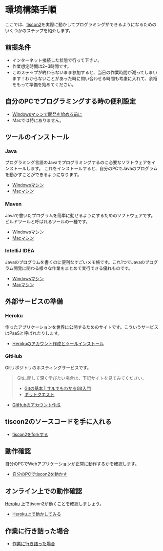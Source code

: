 # 環境構築手順

ここでは、[tiscon2](https://github.com/tiscon/tiscon2)を実際に動かしてプログラミングができるようになるためのいくつかのステップを紹介します。

## 前提条件

* インターネット接続した状態で行って下さい。
* 作業想定時間は2~3時間です。
* このステップが終わらないまま参加すると、当日の作業時間が減ってしまいます！わからないことがあった時に問い合わせる時間も考慮に入れて、余裕をもって準備を始めてください。

## 自分のPCでプログラミングする時の便利設定

* [Windowsマシンで開発を始める前に](preparationForWin.md)
* Macでは特にありません。

## ツールのインストール

### Java

プログラミング言語のJavaでプログラミングするのに必要なソフトウェアをインストールします。
これをインストールすると、自分のPCでJavaのプログラムを動かすことができるようになります。

* [Windowsマシン](installJavaWin.md)
* [Macマシン](installJavaMac.md)

### Maven

Javaで書いたプログラムを簡単に動せるようにするためのソフトウェアです。ビルドツールと呼ばれるツールの一種です。

* [Windowsマシン](installMavenWin.md)
* [Macマシン](installMavenMac.md)

### IntelliJ IDEA

Javaのプログラムを書くのに便利なすごいメモ帳です。これ1つでJavaのプログラム開発に関わる様々な作業をまとめて実行できる優れものです。

* [Windowsマシン](installIntelliJWin.md)
* [Macマシン](intallIntellijMac.md)

## 外部サービスの準備

### Heroku

作ったアプリケーションを世界に公開するためのサイトです。こういうサービスはPaaSと呼ばれたりします。

* [Herokuのアカウント作成とツールインストール](readyForHeroku.md)

### GitHub

Gitリポジトリのホスティングサービスです。

> Gitに関して深く学びたい場合は、下記サイトを見てみてください。
> * [Gitの基本 | サルでもわかるGit入門](http://www.backlog.jp/git-guide/intro/intro1_1.html)
> * [ギットクエスト](http://unit8.net/gq/)

* [GitHubのアカウント作成](readyForGitHub.md)

## tiscon2のソースコードを手に入れる

* [tiscon2をforkする](forkTiscon2.md)

## 動作確認

自分のPCでWebアプリケーションが正常に動作するかを確認します。

* [自分のPCでtiscon2を動かす](operationCheck.md)

## オンライン上での動作確認

[Heroku](http://heroku.com/) 上でtiscon2が動くことを確認しましょう。

* [Heroku上で動かしてみる](herokuCheck.md)

## 作業に行き詰った場合

* [作業に行き詰った場合](whenYouAreStuck.md)
